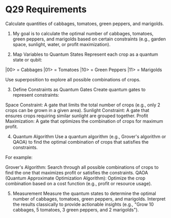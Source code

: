 # Q29 Requirements
Calculate quantities of cabbages, tomatoes, green peppers, and marigolds.

1. My goal is to  calculate the optimal number of cabbages, tomatoes, green peppers, and marigolds based on certain constraints (e.g., garden space, sunlight, water, or profit maximization).

2. Map Variables to Quantum States
Represent each crop as a quantum state or qubit:

|00> = Cabbages
|01> = Tomatoes
|10> = Green Peppers
|11> = Marigolds

Use superposition to explore all possible combinations of crops.

3. Define Constraints as Quantum Gates
Create quantum gates to represent constraints:

Space Constraint: A gate that limits the total number of crops (e.g., only 2 crops can be grown in a given area).
Sunlight Constraint: A gate that ensures crops requiring similar sunlight are grouped together.
Profit Maximization: A gate that optimizes the combination of crops for maximum profit.

4. Quantum Algorithm
Use a quantum algorithm (e.g., Grover's algorithm or QAOA) to find the optimal combination of crops that satisfies the constraints.

For example:

Grover's Algorithm: Search through all possible combinations of crops to find the one that maximizes profit or satisfies the constraints.
QAOA (Quantum Approximate Optimization Algorithm): Optimize the crop combination based on a cost function (e.g., profit or resource usage).

5. Measurement
Measure the quantum states to determine the optimal number of cabbages, tomatoes, green peppers, and marigolds.
Interpret the results classically to provide actionable insights (e.g., "Grow 10 cabbages, 5 tomatoes, 3 green peppers, and 2 marigolds").




